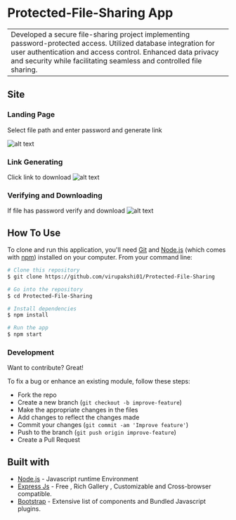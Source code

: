 



# Protected-File-Sharing App
<table>
<tr>
<td>
  Developed a secure file-sharing project implementing password-protected access. Utilized database integration for user authentication and access control. Enhanced data privacy and security while facilitating seamless and controlled file sharing.
</td>
</tr>
</table>



## Site

### Landing Page
Select file path and enter password and generate link

![alt text](https://github.com/[virupakshi01]/[Protected-File-Sharing]/Images/[main]/1.jpg?raw=true)


### Link Generating
Click link to download 
![alt text](https://github.com/[virupakshi01]/[Protected-File-Sharing]/blob/[main]/2.jpg?raw=true)

### Verifying and Downloading
If file has password verify and download
![alt text](https://github.com/[virupakshi01]/[Protected-File-Sharing]/blob/[main]/3.jpg?raw=true)


## How To Use

To clone and run this application, you'll need [Git](https://git-scm.com) and [Node.js](https://nodejs.org/en/download/) (which comes with [npm](http://npmjs.com)) installed on your computer. From your command line:

```bash
# Clone this repository
$ git clone https://github.com/virupakshi01/Protected-File-Sharing

# Go into the repository
$ cd Protected-File-Sharing

# Install dependencies
$ npm install

# Run the app
$ npm start
```


### Development
Want to contribute? Great!

To fix a bug or enhance an existing module, follow these steps:

- Fork the repo
- Create a new branch (`git checkout -b improve-feature`)
- Make the appropriate changes in the files
- Add changes to reflect the changes made
- Commit your changes (`git commit -am 'Improve feature'`)
- Push to the branch (`git push origin improve-feature`)
- Create a Pull Request 



## Built with 

- [Node.js](http://www.nodejs.com) - Javascript runtime Environment
- [Express Js](https://Expressjs.com) - Free , Rich Gallery , Customizable and Cross-browser compatible.
- [Bootstrap](http://getbootstrap.com/) - Extensive list of components and  Bundled Javascript plugins.






